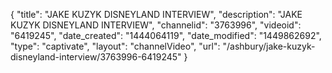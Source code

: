 {
    "title": "JAKE KUZYK DISNEYLAND INTERVIEW",
    "description": "JAKE KUZYK DISNEYLAND INTERVIEW",
    "channelid": "3763996",
    "videoid": "6419245",
    "date_created": "1444064119",
    "date_modified": "1449862692",
    "type": "captivate",
    "layout": "channelVideo",
    "url": "\/ashbury\/jake-kuzyk-disneyland-interview\/3763996-6419245"
}